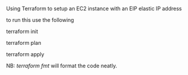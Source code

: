 Using Terraform to setup an EC2 instance with an EIP elastic IP address 


to run this use the following

terraform init 

terraform plan

terraform apply


NB: *terraform fmt* will format the code neatly.
